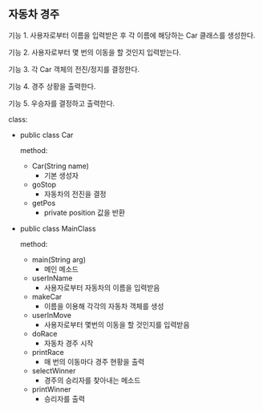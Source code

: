 ## 자동차 경주

   기능 1. 사용자로부터 이름을 입력받은 후 각 이름에 해당하는 Car 클래스를 생성한다.

   기능 2. 사용자로부터 몇 번의 이동을 할 것인지 입력받는다.

   기능 3. 각 Car 객체의 전진/정지를 결정한다.

   기능 4. 경주 상황을 출력한다.

   기능 5. 우승자를 결정하고 출력한다.

class:
- public class Car

  method:

  - Car(String name)
    - 기본 생성자
  - goStop
    - 자동차의 전진을 결정
  - getPos
    - private position 값을 반환



- public class MainClass

  method:

  - main(String arg)
    - 메인 메소드
  - userInName
    - 사용자로부터 자동차의 이름을 입력받음
  - makeCar
    - 이름을 이용해 각각의 자동차 객체를 생성
  - userInMove
    - 사용자로부터 몇번의 이동을 할 것인지를 입력받음
  - doRace
    - 자동차 경주 시작
  - printRace
    - 매 번의 이동마다 경주 현황을 출력
  - selectWinner
    - 경주의 승리자를 찾아내는 메소드
  - printWinner
    - 승리자를 출력



